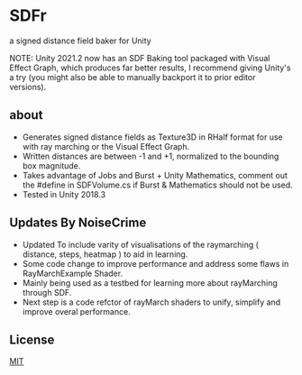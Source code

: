# SDFr
a signed distance field baker for Unity

NOTE: Unity 2021.2 now has an SDF Baking tool packaged with Visual Effect Graph, which produces far better results, I recommend giving Unity's a try (you might also be able to manually backport it to prior editor versions).

about
-----

- Generates signed distance fields as Texture3D in RHalf format for use with ray marching or the Visual Effect Graph.
- Written distances are between -1 and +1, normalized to the bounding box magnitude.
- Takes advantage of Jobs and Burst + Unity Mathematics, comment out the #define in SDFVolume.cs if Burst & Mathematics should not be used.
- Tested in Unity 2018.3

Updates By NoiseCrime
-----

- Updated To include varity of visualisations of the raymarching ( distance, steps, heatmap ) to aid in learning.
- Some code change to improve performance and address some flaws in RayMarchExample Shader.
- Mainly being used as a testbed for learning more about rayMarching through SDF.
- Next step is a code refctor of rayMarch shaders to unify, simplify and improve overal performance.

License
-------
[MIT](LICENSE.md)
